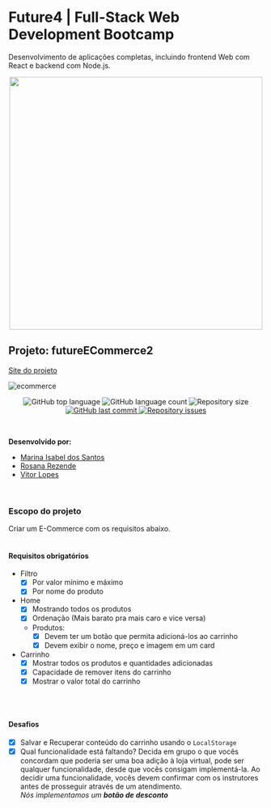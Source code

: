 # Future4 | Full-Stack Web Development Bootcamp
Desenvolvimento de aplicações completas, incluindo frontend Web com React e backend com Node.js.

<p align="center">
  <img  width='500' src='https://user-images.githubusercontent.com/45580434/74607837-f69f5e00-50ba-11ea-97e0-62fab855bcb6.png'>
</p>

## Projeto: futureECommerce2

[Site do projeto](http://futureecommerce.surge.sh/)

![ecommerce](https://user-images.githubusercontent.com/45580434/75068382-d6faa200-54cd-11ea-99de-26f5c8dc7c61.gif)

<p align="center">
  <img alt="GitHub top language" src="https://img.shields.io/github/languages/top/future4code/sagan-futureECommerce2">

  <img alt="GitHub language count" src="https://img.shields.io/github/languages/count/future4code/sagan-futureECommerce2">

  <img alt="Repository size" src="https://img.shields.io/github/repo-size/future4code/sagan-futureECommerce2">

  <a href="https://github.com/future4code/sagan-futureECommerce2/commits/master">
    <img alt="GitHub last commit" src="https://img.shields.io/github/last-commit/future4code/sagan-futureECommerce2">
  </a>

  <a href="https://github.com/future4code/sagan-futureECommerce2/issues">
    <img alt="Repository issues" src="https://img.shields.io/github/issues/future4code/sagan-futureECommerce2">
  </a>
</p>
<br>

**Desenvolvido por:** 
* [Marina Isabel dos Santos](https://github.com/marinaisabels)
* [Rosana Rezende](https://github.com/rosanarezende)
* [Vitor Lopes](https://github.com/vitor-slopes)
<br>

### Escopo do projeto
Criar um E-Commerce com os requisitos abaixo.
<br><br>


#### Requisitos obrigatórios
- Filtro
    - [x] Por valor mínimo e máximo
    - [x] Por nome do produto
- Home
    - [x] Mostrando todos os produtos
    - [x] Ordenação (Mais barato pra mais caro e vice versa)
    - Produtos:
        - [x] Devem ter um botão que permita adicioná-los ao carrinho
        - [x] Devem exibir o nome, preço e imagem em um card
- Carrinho
    - [x] Mostrar todos os produtos e quantidades adicionadas
    - [x] Capacidade de remover itens do carrinho
    - [x] Mostrar o valor total do carrinho

<br><br>


#### Desafios
- [x] Salvar e Recuperar conteúdo do carrinho usando o `LocalStorage`
- [x] Qual funcionalidade está faltando? Decida em grupo o que vocês concordam que poderia ser uma boa adição à loja virtual, pode ser qualquer funcionalidade, desde que vocês consigam implementá-la. Ao decidir uma funcionalidade, vocês devem confirmar com os instrutores antes de prosseguir através de um atendimento.
<br>_Nós implementamos um **botão de desconto**_
